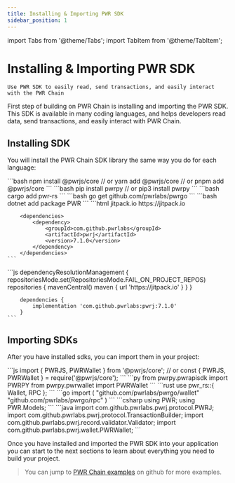 ```yaml
---
title: Installing & Importing PWR SDK
sidebar_position: 1
---
```

import Tabs from '@theme/Tabs';
import TabItem from '@theme/TabItem';

# Installing & Importing PWR SDK

`Use PWR SDK to easily read, send transactions, and easily interact with the PWR Chain`

First step of building on PWR Chain is installing and importing the PWR SDK. This SDK is available in many coding languages, and helps developers read data, send transactions, and easily interact with PWR Chain.

## Installing SDK

You will install the PWR Chain SDK library the same way you do for each language:

<Tabs>
<TabItem value="javascript" label="JavaScript">
    ```bash
    npm install @pwrjs/core
    // or
    yarn add @pwrjs/core
    // or
    pnpm add @pwrjs/core
    ```
</TabItem>
<TabItem value="python" label="Python">
    ```bash
    pip install pwrpy
    // or
    pip3 install pwrpy
    ```
</TabItem>
<TabItem value="rust" label="Rust">
    ```bash
    cargo add pwr-rs
    ```
</TabItem>
<TabItem value="go" label="Go">
    ```bash
    go get github.com/pwrlabs/pwrgo
    ```
</TabItem>
<TabItem value="csharp" label="C#">
    ```bash
    dotnet add package PWR
    ```
</TabItem>
<TabItem value="java-maven" label="Java Maven">
    ```html
        <repositories>
            <repository>
                <id>jitpack.io</id>
                <url>https://jitpack.io</url>
            </repository>
        </repositories>
        
        <dependencies>
            <dependency>
                <groupId>com.github.pwrlabs</groupId>
                <artifactId>pwrj</artifactId>
                <version>7.1.0</version>
            </dependency>
        </dependencies>
    ```
</TabItem>
<TabItem value="java-gradle" label="Java Gradle">
    ```js
        dependencyResolutionManagement {
            repositoriesMode.set(RepositoriesMode.FAIL_ON_PROJECT_REPOS)
            repositories {
                mavenCentral()
                maven { url 'https://jitpack.io' }
            }
        }
        
        dependencies {
            implementation 'com.github.pwrlabs:pwrj:7.1.0'
        }
    ```
</TabItem>
</Tabs>

## Importing SDKs

After you have installed sdks, you can import them in your project:

<Tabs>
<TabItem value="javascript" label="JavaScript">
    ```js
    import { PWRJS, PWRWallet } from '@pwrjs/core';
    // or
    const { PWRJS, PWRWallet } = require('@pwrjs/core');
    ```
</TabItem>
<TabItem value="python" label="Python">
    ```py
    from pwrpy.pwrapisdk import PWRPY
    from pwrpy.pwrwallet import PWRWallet
    ```
</TabItem>
<TabItem value="rust" label="Rust">
    ```rust
    use pwr_rs::{ Wallet, RPC };
    ```
</TabItem>
<TabItem value="go" label="Go">
    ```go
    import (
        "github.com/pwrlabs/pwrgo/wallet"
        "github.com/pwrlabs/pwrgo/rpc"
    )
    ```
</TabItem>
<TabItem value="csharp" label="C#">
    ```csharp
    using PWR;
    using PWR.Models;
    ```
</TabItem>
<TabItem value="java" label="Java">
    ```java
    import com.github.pwrlabs.pwrj.protocol.PWRJ;
    import com.github.pwrlabs.pwrj.protocol.TransactionBuilder;
    import com.github.pwrlabs.pwrj.record.validator.Validator;
    import com.github.pwrlabs.pwrj.wallet.PWRWallet;
    ```
</TabItem>
</Tabs>

Once you have installed and imported the PWR SDK into your application you can start to the next sections to learn about everything you need to build your project.

> You can jump to [PWR Chain examples](https://github.com/keep-pwr-strong/examples) on github for more examples.
